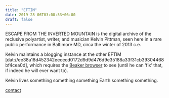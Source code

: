 ```yaml
---
title: "EFTIM"
date: 2019-28-06T03:00:53+06:00
draft: false
---
```


ESCAPE FROM THE INVERTED MOUNTAIN is the digital archive of the reclusive polyartist, writer, and musician Kelvin Pittman, seen here in a rare public performance in Baltimore MD, circa the winter of 2013 c.e.

Kelvin maintains a blogging instance at the other EFTIM [dat://ee38a18d452342eececd0172d9d9d476d9e35188a33f31cb39304468bf4cea0d], which requires the <A HREF="https://beakerbrowser.com">Beaker browser</A> to see (until he can ‘fix’ that, if indeed he will ever want to).

Kelvin lives something something something Earth something something.

[contact](mailto:kelvinpittman@pm.me)
